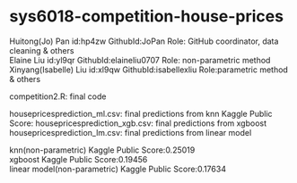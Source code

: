 # sys6018-competition-house-prices
Huitong(Jo) Pan       id:hp4zw  GithubId:JoPan          Role: GitHub coordinator, data cleaning & others  <br />
Elaine Liu            id:yl9qr      GithubId:elaineliu0707  Role: non-parametric method                    <br />
Xinyang(Isabelle) Liu id:xl9qw      GithubId:isabellexliu   Role:parametric method & others           <br />

competition2.R: final code

housepricesprediction_ml.csv: final predictions from knn     Kaggle Public Score:
housepricesprediction_xgb.csv: final predictions from xgboost      
housepricesprediction_lm.csv: final predictions from linear model      
      
knn(non-parametric)          Kaggle Public Score:0.25019              <br />
xgboost                      Kaggle Public Score:0.19456              <br />
linear model(non-parametric) Kaggle Public Score:0.17634              <br />

